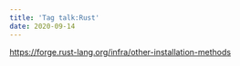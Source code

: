 ```yaml
---
title: 'Tag talk:Rust'
date: 2020-09-14
---
```


<https://forge.rust-lang.org/infra/other-installation-methods>
